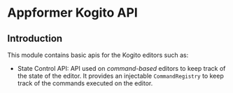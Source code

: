Appformer Kogito API
====================

Introduction
------------
This module contains basic apis for the Kogito editors such as:
- State Control API: API used on _command-based_ editors to keep track of the state of the editor. It provides an injectable `CommandRegistry` to keep track of the commands executed on the editor.
